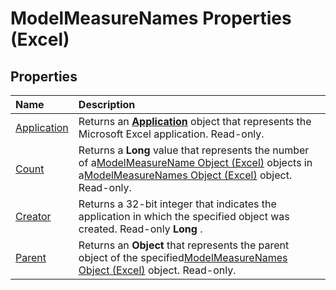 
# ModelMeasureNames Properties (Excel)

## Properties



|**Name**|**Description**|
|:-----|:-----|
|[Application](c755709d-d0f0-ac56-8d57-39230fd92486.md)|Returns an  **[Application](19b73597-5cf9-4f56-8227-b5211f657f6f.md)** object that represents the Microsoft Excel application. Read-only.|
|[Count](37613db2-ce20-e6aa-1bad-736b89c7842b.md)|Returns a  **Long** value that represents the number of a[ModelMeasureName Object (Excel)](91151066-7217-d589-63c7-a21431671397.md) objects in a[ModelMeasureNames Object (Excel)](a4675c29-6c0d-a2fa-3428-280296f4cb59.md) object. Read-only.|
|[Creator](72559b81-60db-62d2-db66-04957d3a180e.md)|Returns a 32-bit integer that indicates the application in which the specified object was created. Read-only  **Long** .|
|[Parent](028ffd8d-ded4-72af-8b54-fa4e8f267a16.md)|Returns an  **Object** that represents the parent object of the specified[ModelMeasureNames Object (Excel)](a4675c29-6c0d-a2fa-3428-280296f4cb59.md) object. Read-only.|
